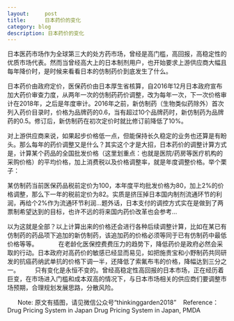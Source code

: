 ```yaml
---
layout:     post
title:      日本药价的变化
category: blog
description: 日本药价的变化
---
```


日本医药市场作为全球第三大的处方药市场，曾经是高门槛，高回报，高稳定性的优质市场代表。然而当曾经高大上的日本制剂用户，也开始要求上游供应商大幅且每年降价时，是时候来看看日本的仿制药价到底发生了什么。

日本药价由政府定价，医保药价由日本厚生省核算，自2016年12月日本政府宣布加大药价审查力度，从两年一次的仿制药药价调整，改为每年一次，下一次价格审计在2018年，之后是年度审计。2016年之前，新仿制药（生物类似药除外）首次列入药价目录时，价格为品牌药的0.6，当有超过10个品牌药时，新仿制药为品牌药的0.5。修订后，新仿制药在初次定价时就比修订前降低了10%。

对上游供应商来说，如果起步价格低一点，但能保持长久稳定的业务也还算是有盼头。那么每年的药价调整又是什么？其实这个才是大招，日本药价的调整计算方式是，计算某个药品的全国批发价格（这里划重点：也就是医院/药房等医疗机构的采购价格）的平均价格，加上消费税以及价格调整率，就是年度调整价格。举个栗子：

某仿制药当前医保药品税前定价为100，本年度平均批发价格为80，加上2%的价格调整，那么下一年的税前定价为82。实质是挤压掉日本国内制剂流通环节的利润，再给个2%作为流通环节利润...题外话，日本支付的调控方式实在是做到了两票制希望达到的目标，也许不远的将来国内药价改革也会参考...

以为这就是全部？以上计算出来的价格还会进行各种后续调整计算，比如在某已有仿制药的药品项下追加的新仿制药，该追加药的价格必须等同于已有仿制药中最低价格等等。  
        
在老龄化医保控费费压力的趋势下，降低药价是政府必然会采取的行动。日本政府对高药价的敏感已经显而易见，如把施贵宝和小野制药共同研发的抗癌药纳武单抗的价格下调一半，还降低了索氟布韦的价格，降幅达到三分之一。
       
只有变化是永恒不变的。曾经高稳定性高回报的日本市场，正在经历着巨变，在市场进入门槛和成本双高的情况下，与日本市场相关的供应商们要调整市场预期，合理规划发展思路，分散风险。

     
Note:
原文有插图，请见微信公众号“thinkinggarden2018”
   
Reference：
Drug Pricing System in Japan Drug Pricing System in Japan, PMDA



